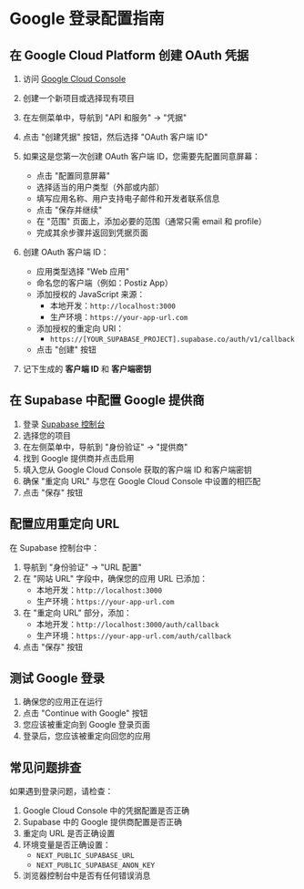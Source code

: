 # Google 登录配置指南

## 在 Google Cloud Platform 创建 OAuth 凭据

1. 访问 [Google Cloud Console](https://console.cloud.google.com/)
2. 创建一个新项目或选择现有项目
3. 在左侧菜单中，导航到 "API 和服务" → "凭据"
4. 点击 "创建凭据" 按钮，然后选择 "OAuth 客户端 ID"
5. 如果这是您第一次创建 OAuth 客户端 ID，您需要先配置同意屏幕：
   - 点击 "配置同意屏幕"
   - 选择适当的用户类型（外部或内部）
   - 填写应用名称、用户支持电子邮件和开发者联系信息
   - 点击 "保存并继续"
   - 在 "范围" 页面上，添加必要的范围（通常只需 email 和 profile）
   - 完成其余步骤并返回到凭据页面

6. 创建 OAuth 客户端 ID：
   - 应用类型选择 "Web 应用"
   - 命名您的客户端（例如：Postiz App）
   - 添加授权的 JavaScript 来源：
     - 本地开发：`http://localhost:3000`
     - 生产环境：`https://your-app-url.com`
   - 添加授权的重定向 URI：
     - `https://[YOUR_SUPABASE_PROJECT].supabase.co/auth/v1/callback`
   - 点击 "创建" 按钮

7. 记下生成的 **客户端 ID** 和 **客户端密钥**

## 在 Supabase 中配置 Google 提供商

1. 登录 [Supabase 控制台](https://app.supabase.com/)
2. 选择您的项目
3. 在左侧菜单中，导航到 "身份验证" → "提供商"
4. 找到 Google 提供商并点击启用
5. 填入您从 Google Cloud Console 获取的客户端 ID 和客户端密钥
6. 确保 "重定向 URL" 与您在 Google Cloud Console 中设置的相匹配
7. 点击 "保存" 按钮

## 配置应用重定向 URL

在 Supabase 控制台中：

1. 导航到 "身份验证" → "URL 配置"
2. 在 "网站 URL" 字段中，确保您的应用 URL 已添加：
   - 本地开发：`http://localhost:3000`
   - 生产环境：`https://your-app-url.com`
3. 在 "重定向 URL" 部分，添加：
   - 本地开发：`http://localhost:3000/auth/callback`
   - 生产环境：`https://your-app-url.com/auth/callback`
4. 点击 "保存" 按钮

## 测试 Google 登录

1. 确保您的应用正在运行
2. 点击 "Continue with Google" 按钮
3. 您应该被重定向到 Google 登录页面
4. 登录后，您应该被重定向回您的应用

## 常见问题排查

如果遇到登录问题，请检查：

1. Google Cloud Console 中的凭据配置是否正确
2. Supabase 中的 Google 提供商配置是否正确
3. 重定向 URL 是否正确设置
4. 环境变量是否正确设置：
   - `NEXT_PUBLIC_SUPABASE_URL`
   - `NEXT_PUBLIC_SUPABASE_ANON_KEY`
5. 浏览器控制台中是否有任何错误消息 